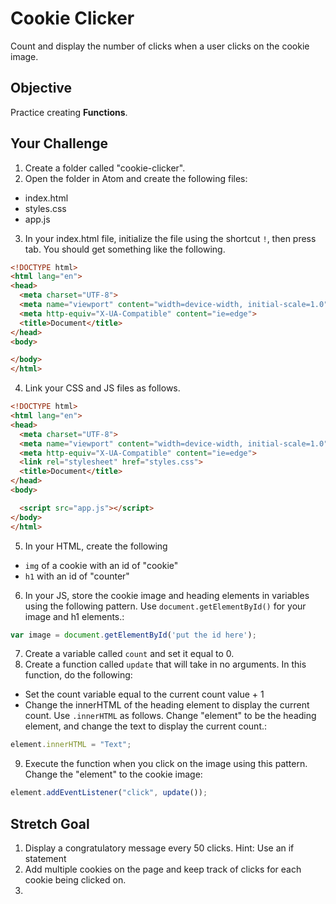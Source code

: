 # Cookie Clicker

Count and display the number of clicks when a user clicks on the cookie image.

## Objective
Practice creating **Functions**.

## Your Challenge
1. Create a folder called "cookie-clicker".
2. Open the folder in Atom and create the following files:
  * index.html
  * styles.css
  * app.js
3. In your index.html file, initialize the file using the shortcut ```!```, then press tab. You should get something like the following.

``` html
<!DOCTYPE html>
<html lang="en">
<head>
  <meta charset="UTF-8">
  <meta name="viewport" content="width=device-width, initial-scale=1.0">
  <meta http-equiv="X-UA-Compatible" content="ie=edge">
  <title>Document</title>
</head>
<body>

</body>
</html>
```

4. Link your CSS and JS files as follows.

``` html
<!DOCTYPE html>
<html lang="en">
<head>
  <meta charset="UTF-8">
  <meta name="viewport" content="width=device-width, initial-scale=1.0">
  <meta http-equiv="X-UA-Compatible" content="ie=edge">
  <link rel="stylesheet" href="styles.css">
  <title>Document</title>
</head>
<body>

  <script src="app.js"></script>
</body>
</html>
```

5. In your HTML, create the following
  * ```img``` of a cookie with an id of "cookie"
  * ```h1``` with an id of "counter"

6. In your JS, store the cookie image and heading elements in variables using the following pattern. Use ```document.getElementById()``` for your image and h1 elements.:

``` JavaScript
var image = document.getElementById('put the id here');
```
7. Create a variable called ```count``` and set it equal to 0.
8. Create a function called ```update``` that will take in no arguments. In this function, do the following:
  * Set the count variable equal to the current count value + 1
  * Change the innerHTML of the heading element to display the current count. Use ```.innerHTML``` as follows. Change "element" to be the heading element, and change the text to display the current count.:

``` JavaScript
element.innerHTML = "Text";
```
9. Execute the function when you click on the image using this pattern. Change the "element" to the cookie image:

``` JavaScript
element.addEventListener("click", update());
```

## Stretch Goal
1. Display a congratulatory message every 50 clicks. Hint: Use an if statement 
2. Add multiple cookies on the page and keep track of clicks for each cookie being clicked on.
3.
